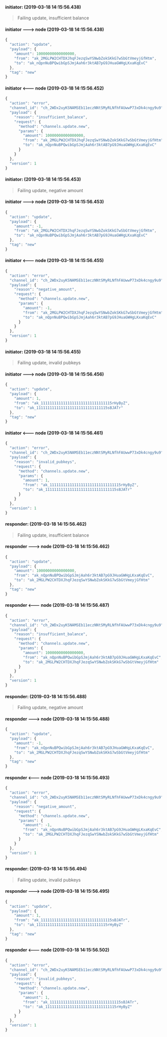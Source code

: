 
#### initiator: (2019-03-18 14:15:56.438)
> Failing update, insufficient balance

#### initiator ---> node (2019-03-18 14:15:56.438)
```javascript
{
  "action": "update",
  "payload": {
    "amount": 10000000000000000,
    "from": "ak_2MGLPW2CHTDXJhqFJezqSwYSNwbZokSKkG7wSbGtVmeyjGfHtm",
    "to": "ak_nQpnNuBPQwibGpSJmjAah6r3ktAB7pG9JHuaGWHgLKxaKqEvC"
  },
  "tag": "new"
}
```

#### initiator <--- node (2019-03-18 14:15:56.452)
```javascript
{
  "action": "error",
  "channel_id": "ch_2WDx2uyKSNAMSEb11eczNNtSMyRLNfhFAUwwP73xDk4cngy9u9",
  "payload": {
    "reason": "insufficient_balance",
    "request": {
      "method": "channels.update.new",
      "params": {
        "amount": 10000000000000000,
        "from": "ak_2MGLPW2CHTDXJhqFJezqSwYSNwbZokSKkG7wSbGtVmeyjGfHtm",
        "to": "ak_nQpnNuBPQwibGpSJmjAah6r3ktAB7pG9JHuaGWHgLKxaKqEvC"
      }
    }
  },
  "version": 1
}
```

#### initiator: (2019-03-18 14:15:56.453)
> Failing update, negative amount

#### initiator ---> node (2019-03-18 14:15:56.453)
```javascript
{
  "action": "update",
  "payload": {
    "amount": -1,
    "from": "ak_2MGLPW2CHTDXJhqFJezqSwYSNwbZokSKkG7wSbGtVmeyjGfHtm",
    "to": "ak_nQpnNuBPQwibGpSJmjAah6r3ktAB7pG9JHuaGWHgLKxaKqEvC"
  },
  "tag": "new"
}
```

#### initiator <--- node (2019-03-18 14:15:56.455)
```javascript
{
  "action": "error",
  "channel_id": "ch_2WDx2uyKSNAMSEb11eczNNtSMyRLNfhFAUwwP73xDk4cngy9u9",
  "payload": {
    "reason": "negative_amount",
    "request": {
      "method": "channels.update.new",
      "params": {
        "amount": -1,
        "from": "ak_2MGLPW2CHTDXJhqFJezqSwYSNwbZokSKkG7wSbGtVmeyjGfHtm",
        "to": "ak_nQpnNuBPQwibGpSJmjAah6r3ktAB7pG9JHuaGWHgLKxaKqEvC"
      }
    }
  },
  "version": 1
}
```

#### initiator: (2019-03-18 14:15:56.455)
> Failing update, invalid pubkeys

#### initiator ---> node (2019-03-18 14:15:56.456)
```javascript
{
  "action": "update",
  "payload": {
    "amount": 1,
    "from": "ak_11111111111111111111111111111115rHyByZ",
    "to": "ak_11111111111111111111111111111115sBJATr"
  },
  "tag": "new"
}
```

#### initiator <--- node (2019-03-18 14:15:56.461)
```javascript
{
  "action": "error",
  "channel_id": "ch_2WDx2uyKSNAMSEb11eczNNtSMyRLNfhFAUwwP73xDk4cngy9u9",
  "payload": {
    "reason": "invalid_pubkeys",
    "request": {
      "method": "channels.update.new",
      "params": {
        "amount": 1,
        "from": "ak_11111111111111111111111111111115rHyByZ",
        "to": "ak_11111111111111111111111111111115sBJATr"
      }
    }
  },
  "version": 1
}
```

#### responder: (2019-03-18 14:15:56.462)
> Failing update, insufficient balance

#### responder ---> node (2019-03-18 14:15:56.462)
```javascript
{
  "action": "update",
  "payload": {
    "amount": 10000000000000000,
    "from": "ak_nQpnNuBPQwibGpSJmjAah6r3ktAB7pG9JHuaGWHgLKxaKqEvC",
    "to": "ak_2MGLPW2CHTDXJhqFJezqSwYSNwbZokSKkG7wSbGtVmeyjGfHtm"
  },
  "tag": "new"
}
```

#### responder <--- node (2019-03-18 14:15:56.487)
```javascript
{
  "action": "error",
  "channel_id": "ch_2WDx2uyKSNAMSEb11eczNNtSMyRLNfhFAUwwP73xDk4cngy9u9",
  "payload": {
    "reason": "insufficient_balance",
    "request": {
      "method": "channels.update.new",
      "params": {
        "amount": 10000000000000000,
        "from": "ak_nQpnNuBPQwibGpSJmjAah6r3ktAB7pG9JHuaGWHgLKxaKqEvC",
        "to": "ak_2MGLPW2CHTDXJhqFJezqSwYSNwbZokSKkG7wSbGtVmeyjGfHtm"
      }
    }
  },
  "version": 1
}
```

#### responder: (2019-03-18 14:15:56.488)
> Failing update, negative amount

#### responder ---> node (2019-03-18 14:15:56.488)
```javascript
{
  "action": "update",
  "payload": {
    "amount": -1,
    "from": "ak_nQpnNuBPQwibGpSJmjAah6r3ktAB7pG9JHuaGWHgLKxaKqEvC",
    "to": "ak_2MGLPW2CHTDXJhqFJezqSwYSNwbZokSKkG7wSbGtVmeyjGfHtm"
  },
  "tag": "new"
}
```

#### responder <--- node (2019-03-18 14:15:56.493)
```javascript
{
  "action": "error",
  "channel_id": "ch_2WDx2uyKSNAMSEb11eczNNtSMyRLNfhFAUwwP73xDk4cngy9u9",
  "payload": {
    "reason": "negative_amount",
    "request": {
      "method": "channels.update.new",
      "params": {
        "amount": -1,
        "from": "ak_nQpnNuBPQwibGpSJmjAah6r3ktAB7pG9JHuaGWHgLKxaKqEvC",
        "to": "ak_2MGLPW2CHTDXJhqFJezqSwYSNwbZokSKkG7wSbGtVmeyjGfHtm"
      }
    }
  },
  "version": 1
}
```

#### responder: (2019-03-18 14:15:56.494)
> Failing update, invalid pubkeys

#### responder ---> node (2019-03-18 14:15:56.495)
```javascript
{
  "action": "update",
  "payload": {
    "amount": 1,
    "from": "ak_11111111111111111111111111111115sBJATr",
    "to": "ak_11111111111111111111111111111115rHyByZ"
  },
  "tag": "new"
}
```

#### responder <--- node (2019-03-18 14:15:56.502)
```javascript
{
  "action": "error",
  "channel_id": "ch_2WDx2uyKSNAMSEb11eczNNtSMyRLNfhFAUwwP73xDk4cngy9u9",
  "payload": {
    "reason": "invalid_pubkeys",
    "request": {
      "method": "channels.update.new",
      "params": {
        "amount": 1,
        "from": "ak_11111111111111111111111111111115sBJATr",
        "to": "ak_11111111111111111111111111111115rHyByZ"
      }
    }
  },
  "version": 1
}
```
